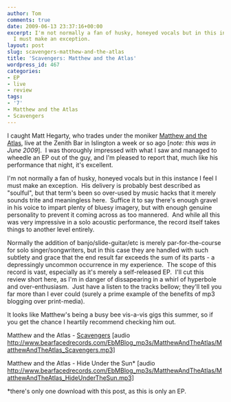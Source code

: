 ```yaml
---
author: Tom
comments: true
date: 2009-06-13 23:37:16+00:00
excerpt: I'm not normally a fan of husky, honeyed vocals but in this instance I feel
  I must make an exception.
layout: post
slug: scavengers-matthew-and-the-atlas
title: 'Scavengers: Matthew and the Atlas'
wordpress_id: 467
categories:
- EP
- live
- review
tags:
- '7'
- Matthew and the Atlas
- Scavengers
---
```


I caught Matt Hegarty, who trades under the moniker [Matthew and the Atlas](http://www.myspace.com/matthewandtheatlas), live at the Zenith Bar in Islington a week or so ago [_note: this was in June 2009_].  I was thoroughly impressed with what I saw and managed to wheedle an EP out of the guy, and I'm pleased to report that, much like his performance that night, it's excellent.

I'm not normally a fan of husky, honeyed vocals but in this instance I feel I must make an exception.  His delivery is probably best described as "soulful", but that term's been so over-used by music hacks that it merely sounds trite and meaningless here.  Suffice it to say there's enough gravel in his voice to impart plenty of bluesy imagery, but with enough genuine personality to prevent it coming across as too mannered.  And while all this was very impressive in a solo acoustic performance, the record itself takes things to another level entirely.

Normally the addition of banjo/slide-guitar/etc is merely par-for-the-course for solo singer/songwriters, but in this case they are handled with such subtlety and grace that the end result far exceeds the sum of its parts - a depressingly uncommon occurrence in my experience.  The scope of this record is vast, especially as it's merely a self-released EP.  I'll cut this review short here, as I'm in danger of dissapearing in a whirl of hyperbole and over-enthusiasm.  Just have a listen to the tracks bellow; they'll tell you far more than I ever could (surely a prime example of the benefits of mp3 blogging over print-media).

It looks like Matthew's being a busy bee vis-a-vis gigs this summer, so if you get the chance I heartily recommend checking him out.

Matthew and the Atlas - [Scavengers](http://www.bearfacedrecords.com/EbMBlog_mp3s/MatthewAndTheAtlas/MatthewAndTheAtlas_Scavengers.mp3) [audio http://www.bearfacedrecords.com/EbMBlog_mp3s/MatthewAndTheAtlas/MatthewAndTheAtlas_Scavengers.mp3]


Matthew and the Atlas - Hide Under the Sun* [audio http://www.bearfacedrecords.com/EbMBlog_mp3s/MatthewAndTheAtlas/MatthewAndTheAtlas_HideUnderTheSun.mp3]




*there's only one download with this post, as this is only an EP.
